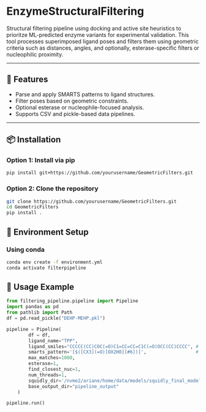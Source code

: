 # EnzymeStructuralFiltering

Structural filtering pipeline using docking and active site heuristics to prioritze ML-predicted enzyme variants for experimental validation. 
This tool processes superimposed ligand poses and filters them using geometric criteria such as distances, angles, and optionally, esterase-specific filters or nucleophilic proximity.

---

## 🚀 Features

- Parse and apply SMARTS patterns to ligand structures.
- Filter poses based on geometric constraints.
- Optional esterase or nucleophile-focused analysis.
- Supports CSV and pickle-based data pipelines.

---

## 📦 Installation

### Option 1: Install via pip
```bash
pip install git+https://github.com/yourusername/GeometricFilters.git
```
### Option 2: Clone the repository
```bash
git clone https://github.com/yourusername/GeometricFilters.git
cd GeometricFilters
pip install .
```

## :seedling: Environment Setup
### Using conda
```bash
conda env create -f environment.yml
conda activate filterpipeline
```

## 🔧 Usage Example
```python
from filtering_pipeline.pipeline import Pipeline
import pandas as pd
from pathlib import Path
df = pd.read_pickle("DEHP-MEHP.pkl")

pipeline = Pipeline(
        df = df,
        ligand_name="TPP",
        ligand_smiles="CCCCC(CC)COC(=O)C1=CC=CC=C1C(=O)OCC(CC)CCCC", # SMILES string of ligand
        smarts_pattern='[$([CX3](=O)[OX2H0][#6])]',                  # SMARTS pattern of the chemical moiety of interest of ligand
        max_matches=1000,
        esterase=1,
        find_closest_nuc=1,
        num_threads=1,
        squidly_dir='/nvme2/ariane/home/data/models/squidly_final_models/',
        base_output_dir="pipeline_output"
    )

pipeline.run()

